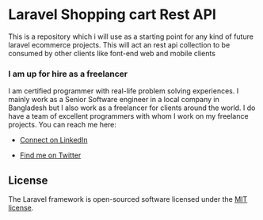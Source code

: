 # Laravel Shopping cart Rest API

This is a repository which i will use as a starting point for any kind of future laravel ecommerce projects. This will act an rest api collection to be consumed by other clients like font-end web and mobile clients

### I am up for hire as a freelancer

I am certified programmer with real-life problem solving experiences. I mainly work as a Senior Software engineer in a local company in Bangladesh but I also work as a freelancer for clients around the world. I do have a team of excellent programmers with whom I work on my freelance projects. You can reach me here: 

* [Connect on LinkedIn](https://www.linkedin.com/in/ashfaqhahmed/)

* [Find me on Twitter](https://twitter.com/ashfaq8495)
## License

The Laravel framework is open-sourced software licensed under the [MIT license](https://opensource.org/licenses/MIT).
